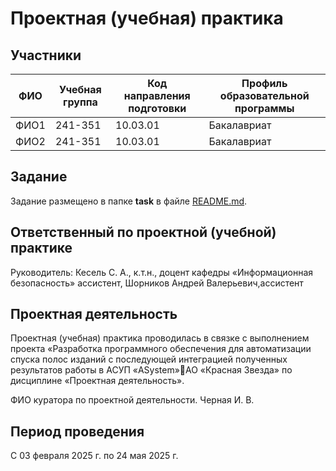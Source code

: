 # Проектная (учебная) практика

## Участники

| ФИО | Учебная группа | Код направления подготовки | Профиль образовательной программы |
|-|-|-|-|
| ФИО1 |241-351|10.03.01|Бакалавриат|
| ФИО2 |241-351|10.03.01|Бакалавриат|

## Задание

Задание размещено в папке **task** в файле [README.md](task/README.md).


## Ответственный по проектной (учебной) практике

Руководитель: Кесель С. А., к.т.н., доцент кафедры «Информационная безопасность» ассистент, Шорников Андрей Валерьевич,ассистент

## Проектная деятельность

Проектная (учебная) практика проводилась в связке с выполнением проекта «Разработка программного обеспечения для автоматизации спуска полос изданий с последующей интеграцией полученных результатов работы в АСУП «ASystem»АО «Красная Звезда» по дисциплине «Проектная деятельность».

ФИО куратора по проектной деятельности. Черная И. В.

## Период проведения

С 03 февраля 2025 г. по 24 мая 2025 г.
